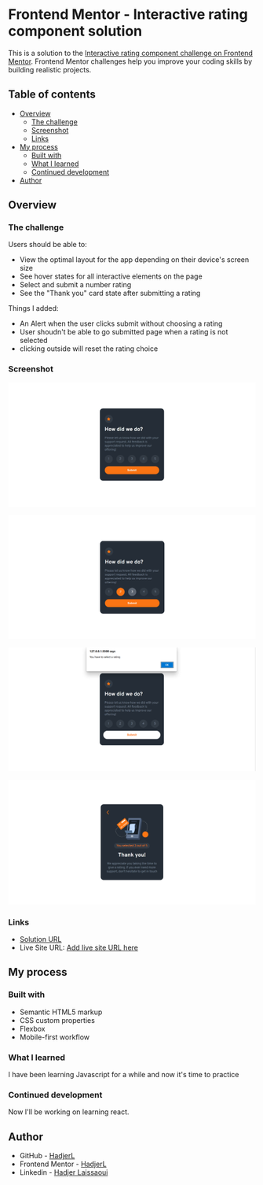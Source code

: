 # Frontend Mentor - Interactive rating component solution

This is a solution to the [Interactive rating component challenge on Frontend Mentor](https://www.frontendmentor.io/challenges/interactive-rating-component-koxpeBUmI). Frontend Mentor challenges help you improve your coding skills by building realistic projects. 

## Table of contents

- [Overview](#overview)
  - [The challenge](#the-challenge)
  - [Screenshot](#screenshot)
  - [Links](#links)
- [My process](#my-process)
  - [Built with](#built-with)
  - [What I learned](#what-i-learned)
  - [Continued development](#continued-development)
- [Author](#author)


## Overview

### The challenge

Users should be able to:

- View the optimal layout for the app depending on their device's screen size
- See hover states for all interactive elements on the page
- Select and submit a number rating
- See the "Thank you" card state after submitting a rating

Things I added:

- An Alert when the user clicks submit without choosing a rating
- User shoudn't be able to go submitted page when a rating is not selected
- clicking outside will reset the rating choice 
### Screenshot

![Alt text](images/default.png)

![Alt text](images/hover.png)

![Alt text](images/alert.png)

![Alt text](images/submitted.png)

### Links

- [Solution URL](https://github.com/HadjerL/frontend-mentor-interactive-rating-component.git)
- Live Site URL: [Add live site URL here](https://your-live-site-url.com)

## My process

### Built with

- Semantic HTML5 markup
- CSS custom properties
- Flexbox
- Mobile-first workflow


### What I learned

I have been learning Javascript for a while and now it's time to practice

### Continued development

Now I'll be working on learning react.


## Author

- GitHub - [HadjerL](https://github.com/HadjerL?tab=overview&from=2023-06-01&to=2023-06-21)
- Frontend Mentor - [HadjerL](https://www.frontendmentor.io/profile/HadjerL)
- Linkedin - [Hadjer Laissaoui](https://www.linkedin.com/in/hadjer-laissaoui-13a420255/)

